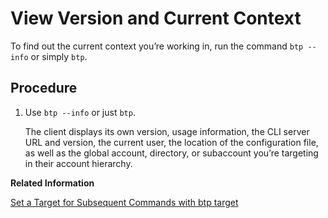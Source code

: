 <!-- loio9c29222ac7744d738a0259d359436497 -->

# View Version and Current Context

To find out the current context you’re working in, run the command `btp --info` or simply `btp`.



## Procedure

1.  Use `btp --info` or just `btp`.

    The client displays its own version, usage information, the CLI server URL and version, the current user, the location of the configuration file, as well as the global account, directory, or subaccount you’re targeting in their account hierarchy.


**Related Information**  


[Set a Target for Subsequent Commands with btp target](set-a-target-for-subsequent-commands-with-btp-target-720645a.md "Set the target for command calls to a subaccount, a directory, or the global account with the btp target command.")

